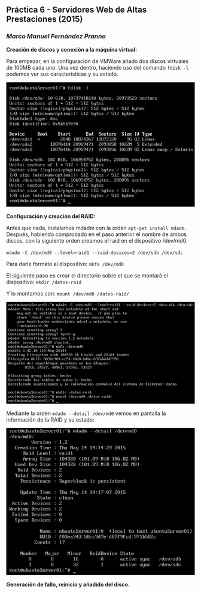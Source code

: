 ## Práctica 6 - Servidores Web de Altas Prestaciones (2015)
### *Marco Manuel Fernández Pranno*

**Creación de discos y conexión a la máquina virtual:**

Para empezar, en la configuración de VMWare añado dos discos virtuales de 100MB cada uno. Una vez dentro, haciendo uso del comando `fdisk -l` podemos ver sus características y su estado.

![alt text][fdisk]

**Configuración y creación del RAID:**

Antes que nada, instalamos mdadm con la orden `apt-get install mdadm`. Después, habiendo comprobado en el paso anterior
el nombre de ambos discos, con la siguiente orden creamos el raid en el dispositivo /dev/md0.

`mdadm -C /dev/md0 --level=raid1 --raid-devices=2 /dev/sdb /dev/sdc`

Para darle formato al dispositivo: `mkfs /dev/md0`

El siguiente paso es crear el directorio sobre el que se montará el dispositivo: `mkdir /datos-raid`

Y lo montamos con: `mount /dev/md0 /datos-raid/`

![alt text][creacion-raid]

Mediante la orden `mdadm --detail /dev/md0` vemos en pantalla la información de la RAID y su estado:

![alt text][detalles-raid]

**Generación de fallo, reinicio y añadido del disco.**





[fdisk]: https://github.com/MarFerPra/SWAP15/blob/master/P6/imagenes/fdisk.png?raw=true
[creacion-raid]: https://github.com/MarFerPra/SWAP15/blob/master/P6/imagenes/creacion-raid.png?raw=true
[detalles-raid]: https://github.com/MarFerPra/SWAP15/blob/master/P6/imagenes/detalles-raid.png?raw=true
[generacion-fallo]: https://github.com/MarFerPra/SWAP15/blob/master/P6/imagenes/generacion-fallo.png?raw=true
[aniadir-disco]: https://github.com/MarFerPra/SWAP15/blob/master/P6/imagenes/aniadir-disco.png?raw=true
[disco-aniadido]: https://github.com/MarFerPra/SWAP15/blob/master/P6/imagenes/disco-aniadido.png?raw=true
